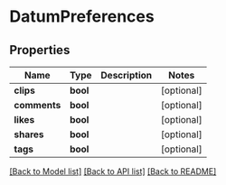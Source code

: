 # DatumPreferences

## Properties
Name | Type | Description | Notes
------------ | ------------- | ------------- | -------------
**clips** | **bool** |  | [optional] 
**comments** | **bool** |  | [optional] 
**likes** | **bool** |  | [optional] 
**shares** | **bool** |  | [optional] 
**tags** | **bool** |  | [optional] 

[[Back to Model list]](../README.md#documentation-for-models) [[Back to API list]](../README.md#documentation-for-api-endpoints) [[Back to README]](../README.md)


